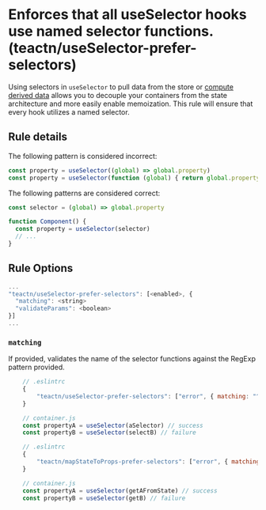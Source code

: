 #  Enforces that all useSelector hooks use named selector functions. (teactn/useSelector-prefer-selectors)

Using selectors in `useSelector` to pull data from the store or [compute derived data](https://redux.js.org/recipes/computing-derived-data#composing-selectors) allows you to decouple your containers from the state architecture and more easily enable memoization. This rule will ensure that every hook utilizes a named selector.

## Rule details

The following pattern is considered incorrect:

```js
const property = useSelector((global) => global.property)
const property = useSelector(function (global) { return global.property })
```

The following patterns are considered correct:

```js
const selector = (global) => global.property

function Component() {
  const property = useSelector(selector)
  // ...
}
```

## Rule Options

```js
...
"teactn/useSelector-prefer-selectors": [<enabled>, {
  "matching": <string>
  "validateParams": <boolean>
}]
...
```

### `matching`
If provided, validates the name of the selector functions against the RegExp pattern provided.

```js
    // .eslintrc
    {
        "teactn/useSelector-prefer-selectors": ["error", { matching: "^.*Selector$"}]
    }

    // container.js
    const propertyA = useSelector(aSelector) // success
    const propertyB = useSelector(selectB) // failure
```

```js
    // .eslintrc
    {
        "teactn/mapStateToProps-prefer-selectors": ["error", { matching: "^get.*FromState$"}]
    }

    // container.js
    const propertyA = useSelector(getAFromState) // success
    const propertyB = useSelector(getB) // failure
```
